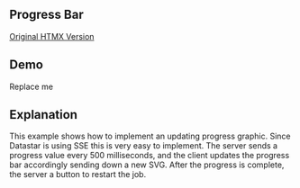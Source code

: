 ## Progress Bar

[Original HTMX Version](https://htmx.org/examples/progress-bar/)

## Demo

<div
    id="progress_bar"
    data-on-load="$$get('/examples/progress_bar/data')"
>
     Replace me
</div>

## Explanation

This example shows how to implement an updating progress graphic. Since Datastar is using SSE this is very easy to implement. The server sends a progress value every 500 milliseconds, and the client updates the progress bar accordingly sending down a new SVG. After the progress is complete, the server a button to restart the job.
